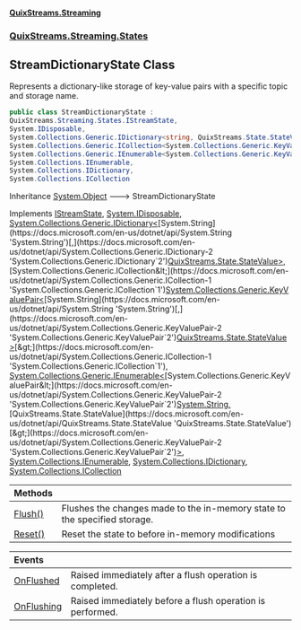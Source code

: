 #### [QuixStreams.Streaming](index.md 'index')
### [QuixStreams.Streaming.States](QuixStreams.Streaming.States.md 'QuixStreams.Streaming.States')

## StreamDictionaryState Class

Represents a dictionary-like storage of key-value pairs with a specific topic and storage name.

```csharp
public class StreamDictionaryState :
QuixStreams.Streaming.States.IStreamState,
System.IDisposable,
System.Collections.Generic.IDictionary<string, QuixStreams.State.StateValue>,
System.Collections.Generic.ICollection<System.Collections.Generic.KeyValuePair<string, QuixStreams.State.StateValue>>,
System.Collections.Generic.IEnumerable<System.Collections.Generic.KeyValuePair<string, QuixStreams.State.StateValue>>,
System.Collections.IEnumerable,
System.Collections.IDictionary,
System.Collections.ICollection
```

Inheritance [System.Object](https://docs.microsoft.com/en-us/dotnet/api/System.Object 'System.Object') &#129106; StreamDictionaryState

Implements [IStreamState](IStreamState.md 'QuixStreams.Streaming.States.IStreamState'), [System.IDisposable](https://docs.microsoft.com/en-us/dotnet/api/System.IDisposable 'System.IDisposable'), [System.Collections.Generic.IDictionary&lt;](https://docs.microsoft.com/en-us/dotnet/api/System.Collections.Generic.IDictionary-2 'System.Collections.Generic.IDictionary`2')[System.String](https://docs.microsoft.com/en-us/dotnet/api/System.String 'System.String')[,](https://docs.microsoft.com/en-us/dotnet/api/System.Collections.Generic.IDictionary-2 'System.Collections.Generic.IDictionary`2')[QuixStreams.State.StateValue](https://docs.microsoft.com/en-us/dotnet/api/QuixStreams.State.StateValue 'QuixStreams.State.StateValue')[&gt;](https://docs.microsoft.com/en-us/dotnet/api/System.Collections.Generic.IDictionary-2 'System.Collections.Generic.IDictionary`2'), [System.Collections.Generic.ICollection&lt;](https://docs.microsoft.com/en-us/dotnet/api/System.Collections.Generic.ICollection-1 'System.Collections.Generic.ICollection`1')[System.Collections.Generic.KeyValuePair&lt;](https://docs.microsoft.com/en-us/dotnet/api/System.Collections.Generic.KeyValuePair-2 'System.Collections.Generic.KeyValuePair`2')[System.String](https://docs.microsoft.com/en-us/dotnet/api/System.String 'System.String')[,](https://docs.microsoft.com/en-us/dotnet/api/System.Collections.Generic.KeyValuePair-2 'System.Collections.Generic.KeyValuePair`2')[QuixStreams.State.StateValue](https://docs.microsoft.com/en-us/dotnet/api/QuixStreams.State.StateValue 'QuixStreams.State.StateValue')[&gt;](https://docs.microsoft.com/en-us/dotnet/api/System.Collections.Generic.KeyValuePair-2 'System.Collections.Generic.KeyValuePair`2')[&gt;](https://docs.microsoft.com/en-us/dotnet/api/System.Collections.Generic.ICollection-1 'System.Collections.Generic.ICollection`1'), [System.Collections.Generic.IEnumerable&lt;](https://docs.microsoft.com/en-us/dotnet/api/System.Collections.Generic.IEnumerable-1 'System.Collections.Generic.IEnumerable`1')[System.Collections.Generic.KeyValuePair&lt;](https://docs.microsoft.com/en-us/dotnet/api/System.Collections.Generic.KeyValuePair-2 'System.Collections.Generic.KeyValuePair`2')[System.String](https://docs.microsoft.com/en-us/dotnet/api/System.String 'System.String')[,](https://docs.microsoft.com/en-us/dotnet/api/System.Collections.Generic.KeyValuePair-2 'System.Collections.Generic.KeyValuePair`2')[QuixStreams.State.StateValue](https://docs.microsoft.com/en-us/dotnet/api/QuixStreams.State.StateValue 'QuixStreams.State.StateValue')[&gt;](https://docs.microsoft.com/en-us/dotnet/api/System.Collections.Generic.KeyValuePair-2 'System.Collections.Generic.KeyValuePair`2')[&gt;](https://docs.microsoft.com/en-us/dotnet/api/System.Collections.Generic.IEnumerable-1 'System.Collections.Generic.IEnumerable`1'), [System.Collections.IEnumerable](https://docs.microsoft.com/en-us/dotnet/api/System.Collections.IEnumerable 'System.Collections.IEnumerable'), [System.Collections.IDictionary](https://docs.microsoft.com/en-us/dotnet/api/System.Collections.IDictionary 'System.Collections.IDictionary'), [System.Collections.ICollection](https://docs.microsoft.com/en-us/dotnet/api/System.Collections.ICollection 'System.Collections.ICollection')

| Methods | |
| :--- | :--- |
| [Flush()](StreamDictionaryState.Flush().md 'QuixStreams.Streaming.States.StreamDictionaryState.Flush()') | Flushes the changes made to the in-memory state to the specified storage. |
| [Reset()](StreamDictionaryState.Reset().md 'QuixStreams.Streaming.States.StreamDictionaryState.Reset()') | Reset the state to before in-memory modifications |

| Events | |
| :--- | :--- |
| [OnFlushed](StreamDictionaryState.OnFlushed.md 'QuixStreams.Streaming.States.StreamDictionaryState.OnFlushed') | Raised immediately after a flush operation is completed. |
| [OnFlushing](StreamDictionaryState.OnFlushing.md 'QuixStreams.Streaming.States.StreamDictionaryState.OnFlushing') | Raised immediately before a flush operation is performed. |
